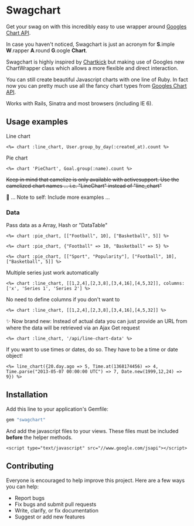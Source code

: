 # Swagchart

Get your swag on with this incredibly easy to use wrapper around [Googles Chart API](https://developers.google.com/chart/).

In case you haven't noticed, Swagchart is just an acronym for **S**.imple **W**.rapper **A**.round **G**.oogle **Chart**.

Swagchart is highly inspired by [Chartkick](https://github.com/ankane/chartkick) but making use of Googles new ChartWrapper class which allows a more flexible and direct interaction.

You can still create beautiful Javascript charts with one line of Ruby. In fact now you can pretty much use all the fancy chart types from [Googles Chart API](https://developers.google.com/chart/interactive/docs/gallery).

Works with Rails, Sinatra and most browsers (including IE 6).

## Usage examples

Line chart

```erb
<%= chart :line_chart, User.group_by_day(:created_at).count %>
```

Pie chart

```erb
<%= chart 'PieChart', Goal.group(:name).count %>
```

~~Keep in mind that camelize is only available with activesupport. Use the camelized chart names ... i.e. "LineChart" instead of "line_chart"~~

:thought_balloon: ... Note to self: Include more examples ...



### Data

Pass data as a Array, Hash or "DataTable"

```erb
<%= chart :pie_chart, [["Football", 10], ["Basketball", 5]] %>
```

```erb
<%= chart :pie_chart, {"Football" => 10, "Basketball" => 5} %>
```

```erb
<%= chart :pie_chart, [["Sport", "Popularity"], ["Football", 10], ["Basketball", 5]] %>
```

Multiple series just work automatically

```erb
<%= chart :line_chart, [[1,2,4],[2,3,8],[3,4,16],[4,5,32]], columns: ['x', 'Series 1', 'Series 2'] %>
```

No need to define columns if you don't want to

```erb
<%= chart :line_chart, [[1,2,4],[2,3,8],[3,4,16],[4,5,32]] %>
```

:sparkles: Now brand new: Instead of actual data you can just provide an URL from where the data will be retrieved via an Ajax Get request

```erb
<%= chart :line_chart, '/api/line-chart-data' %>
```

If you want to use times or dates, do so. They have to be a time or date object!


```erb
<%= line_chart({20.day.ago => 5, Time.at(1368174456) => 4, Time.parse("2013-05-07 00:00:00 UTC") => 7, Date.new(1999,12,24) => 9}) %>

```


## Installation

Add this line to your application's Gemfile:

```ruby
gem "swagchart"
```

And add the javascript files to your views.  These files must be included **before** the helper methods.


```erb
<script type="text/javascript" src="//www.google.com/jsapi"></script>
```


## Contributing

Everyone is encouraged to help improve this project. Here are a few ways you can help:

- Report bugs
- Fix bugs and submit pull requests
- Write, clarify, or fix documentation
- Suggest or add new features
